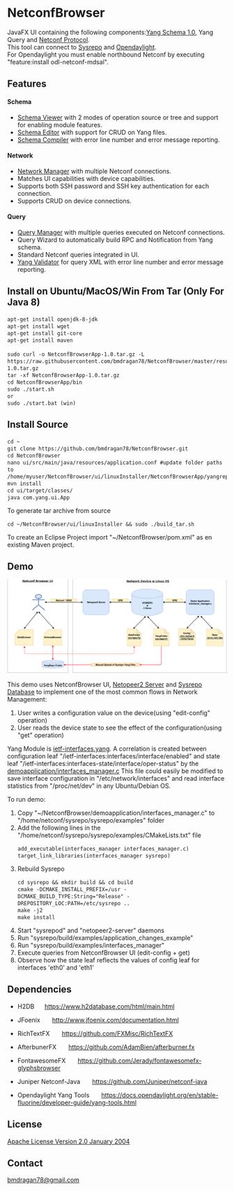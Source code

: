 # NetconfBrowser

JavaFX UI containing the following components:[Yang Schema 1.0](https://tools.ietf.org/html/rfc6020 "rfc6020"), Yang Query and [Netconf Protocol](https://tools.ietf.org/html/rfc6241 "Netconf Protocol").<br/>
This tool can connect to [Sysrepo](https://github.com/sysrepo/sysrepo) and [Opendaylight](https://www.opendaylight.org/).<br/>
For Opendaylight you must enable northbound Netconf by executing "feature:install odl-netconf-mdsal".

## Features

#### Schema
- [Schema Viewer](/resources/SchemaView1.png "SchemaViewer") with 2 modes of operation source or tree and support for enabling module features. 
- [Schema Editor](/resources/SchemaView2.png "SchemaEditor") with support for CRUD on Yang files. 
- [Schema Compiler](/resources/SchemaView3.png "SchemaCompiler") with error line number and error message reporting.

#### Network
- [Network Manager](/resources/DeviceView.png "Network Manager") with multiple Netconf connections.
- Matches UI capabilities with device capabilities.
- Supports both SSH password and SSH key authentication for each connection.
- Supports CRUD on device connections.		

#### Query
- [Query Manager](/resources/QueryView1.png "Query Manager") with multiple queries executed on Netconf connections.
- Query Wizard to automatically build RPC and Notification from Yang schema.
- Standard Netconf queries integrated in UI. 
- [Yang Validator](/resources/QueryView2.png "Yang Validator") for query XML with error line number and error message reporting.

## Install on Ubuntu/MacOS/Win From Tar (Only For Java 8)
```
apt-get install openjdk-8-jdk
apt-get install wget
apt-get install git-core
apt-get install maven

sudo curl -o NetconfBrowserApp-1.0.tar.gz -L https://raw.githubusercontent.com/bmdragan78/NetconfBrowser/master/resources/NetconfBrowserApp-1.0.tar.gz
tar -xf NetconfBrowserApp-1.0.tar.gz
cd NetconfBrowserApp/bin
sudo ./start.sh
or
sudo ./start.bat (win)
```
## Install Source 

```
cd ~
git clone https://github.com/bmdragan78/NetconfBrowser.git
cd NetconfBrowser
nano ui/src/main/java/resources/application.conf #update folder paths to     /home/myuser/NetconfBrowser/ui/linuxInstaller/NetconfBrowserApp/yangrepo/yang||template||logs
mvn install
cd ui/target/classes/
java com.yang.ui.App
```

To generate tar archive from source

```
cd ~/NetconfBrowser/ui/linuxInstaller && sudo ./build_tar.sh
```

To create an Eclipse Project import "~/NetconfBrowser/pom.xml" as en existing Maven project.

## Demo

![Sysrepo Demo !](/resources/Sysrepo.png "Sysrepo Demo")

This demo uses NetconfBrowser UI, [Netopeer2 Server](https://github.com/CESNET/Netopeer2) and [Sysrepo Database](https://github.com/sysrepo/sysrepo) to implement one of the most common flows in Network Management:

1. User writes a configuration value on the device(using "edit-config" operation)
2. User reads the device state to see the effect of the configuration(using "get" operation)

Yang Module is [ietf-interfaces.yang](http://www.netconfcentral.org/modules/ietf-interfaces). 
A correlation is created between configuration leaf "/ietf-interfaces:interfaces/interface/enabled" and state leaf "/ietf-interfaces:interfaces-state/interface/oper-status"
by the [demoapplication/interfaces_manager.c](demoapplication/interfaces_manager.c "interfaces_manager.c")
This file could easily be modified to save interface configuration in "/etc/network/interfaces" and read 
interface statistics from "/proc/net/dev" in any Ubuntu/Debian OS.

To run demo:
 
1. Copy "~/NetconfBrowser/demoapplication/interfaces_manager.c" to "/home/netconf/sysrepo/sysrepo/examples" folder
2. Add the following lines in the "/home/netconf/sysrepo/sysrepo/examples/CMakeLists.txt" file
	```
	add_executable(interfaces_manager interfaces_manager.c)
	target_link_libraries(interfaces_manager sysrepo)
	```
3. Rebuild Sysrepo
	```
	cd sysrepo && mkdir build && cd build 
	cmake -DCMAKE_INSTALL_PREFIX=/usr -DCMAKE_BUILD_TYPE:String="Release" -DREPOSITORY_LOC:PATH=/etc/sysrepo ..
	make -j2 
	make install	
	```
4. Start "sysrepod" and "netopeer2-server" daemons
5. Run "sysrepo/build/examples/application_changes_example"
6. Run "sysrepo/build/examples/interfaces_manager"
7. Execute queries from NetconfBrowser UI (edit-config + get)
8. Observe how the state leaf reflects the values of config leaf for interfaces 'eth0' and 'eth1'

## Dependencies

- H2DB		 						&nbsp;&nbsp;&nbsp;&nbsp; https://www.h2database.com/html/main.html

- JFoenix							&nbsp;&nbsp;&nbsp;&nbsp;&nbsp; http://www.jfoenix.com/documentation.html

- RichTextFX 						&nbsp;&nbsp;&nbsp;&nbsp;&nbsp; https://github.com/FXMisc/RichTextFX

- AfterbunerFX						&nbsp;&nbsp;&nbsp;&nbsp;&nbsp; https://github.com/AdamBien/afterburner.fx

- FontawesomeFX 					&nbsp;&nbsp;&nbsp;&nbsp;&nbsp; https://github.com/Jerady/fontawesomefx-glyphsbrowser

- Juniper Netconf-Java  			&nbsp;&nbsp;&nbsp;&nbsp;&nbsp; https://github.com/Juniper/netconf-java

- Opendaylight Yang Tools			&nbsp;&nbsp;&nbsp;&nbsp;&nbsp; https://docs.opendaylight.org/en/stable-fluorine/developer-guide/yang-tools.html

## License

[Apache License   Version 2.0   January 2004](http://www.apache.org/licenses/)

## Contact
bmdragan78@gmail.com

